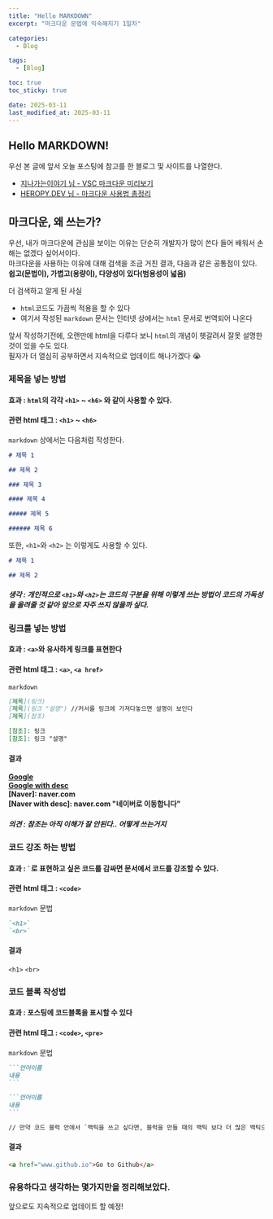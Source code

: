 ```yaml
---
title: "Hello MARKDOWN"
excerpt: "마크다운 문법에 익숙해지기 1일차"

categories:
  - Blog

tags:
  - [Blog]

toc: true
toc_sticky: true

date: 2025-03-11
last_modified_at: 2025-03-11
---
```


## Hello MARKDOWN!

우선 본 글에 앞서 오늘 포스팅에 참고를 한 블로그 및 사이트를 나열한다.

- [지나가는이야기 님 - VSC 마크다운 미리보기](https://url.kr/gxo7bm)
- [HEROPY.DEV 님 - 마크다운 사용법 총정리](https://www.heropy.dev/p/B74sNE)

## 마크다운, 왜 쓰는가?

우선, 내가 마크다운에 관심을 보이는 이유는 단순히 개발자가 많이 쓴다 들어 배워서 손해는 없겠다 싶어서이다.  
마크다운을 사용하는 이유에 대해 검색을 조금 거친 결과, 다음과 같은 공통점이 있다.  
**쉽고(문법이), 가볍고(용량이), 다양성이 있다(범용성이 넓음)**

더 검색하고 알게 된 사실

- `html`코드도 가끔씩 적용을 할 수 있다
- 여기서 작성된 `markdown` 문서는 인터넷 상에서는 `html` 문서로 번역되어 나온다

앞서 작성하기전에, 오랜만에 html을 다루다 보니 `html`의 개념이 헷갈려서 잘못 설명한 것이 있을 수도 있다.  
필자가 더 열심히 공부하면서 지속적으로 업데이트 해나가겠다 :sob:

### 제목을 넣는 방법

#### 효과 : `html`의 각각 `<h1>` ~ `<h6>` 와 같이 사용할 수 있다.

#### 관련 html 태그 : `<h1>` ~ `<h6>`

`markdown` 상에서는 다음처럼 작성한다.

```markdown
# 제목 1

## 제목 2

### 제목 3

#### 제목 4

##### 제목 5

###### 제목 6
```

또한, `<h1>`와 `<h2>` 는 이렇게도 사용할 수 있다.

```markdown
# 제목 1

## 제목 2
```

##### 생각 : 개인적으로 `<h1>`와 `<h2>`는 코드의 구분을 위해 이렇게 쓰는 방법이 코드의 가독성을 올려줄 것 같아 앞으로 자주 쓰지 않을까 싶다.

### 링크를 넣는 방법

#### 효과 : `<a>`와 유사하게 링크를 표현한다

#### 관련 html 태그 : `<a>`, `<a href>`

`markdown`

```markdown
[제목](링크)
[제목](링크 "설명") //커서를 링크에 가져다놓으면 설명이 보인다
[제목](참조)

[참조]: 링크
[참조]: 링크 "설명"
```

#### 결과

**[Google](https://gooogle.co.kr/)**  
**[Google with desc](https://google.co.kr/ "구글로 이동합니다")**  
**[Naver]: naver.com**  
**[Naver with desc]: naver.com "네이버로 이동합니다"**

##### 의견 : 참조는 아직 이해가 잘 안된다.. 어떻게 쓰는거지

### 코드 강조 하는 방법

#### 효과 : <code>\`</code>로 표현하고 싶은 코드를 감싸면 문서에서 코드를 강조할 수 있다.

#### 관련 html 태그 : `<code>`

`markdown` 문법

```markdown
`<h1>`
`<br>`
```

#### 결과

`<h1>`
`<br>`

### 코드 블록 작성법

#### 효과 : 포스팅에 코드블록을 표시할 수 있다

#### 관련 html 태그 : `<code>`, `<pre>`

`markdown` 문법

````markdown
```언어이름
내용
```

```언어이름
내용
```

// 만약 코드 블럭 안에서 `백틱을 쓰고 싶다면, 블럭을 만들 때의 백틱 보다 더 많은 백틱으로 감싸면 블럭 안에서 백틱을 사용 할 수 있다.
````

#### 결과

```html
<a href="www.github.io">Go to Github</a>
```

### 유용하다고 생각하는 몇가지만을 정리해보았다.

앞으로도 지속적으로 업데이트 할 예정!
